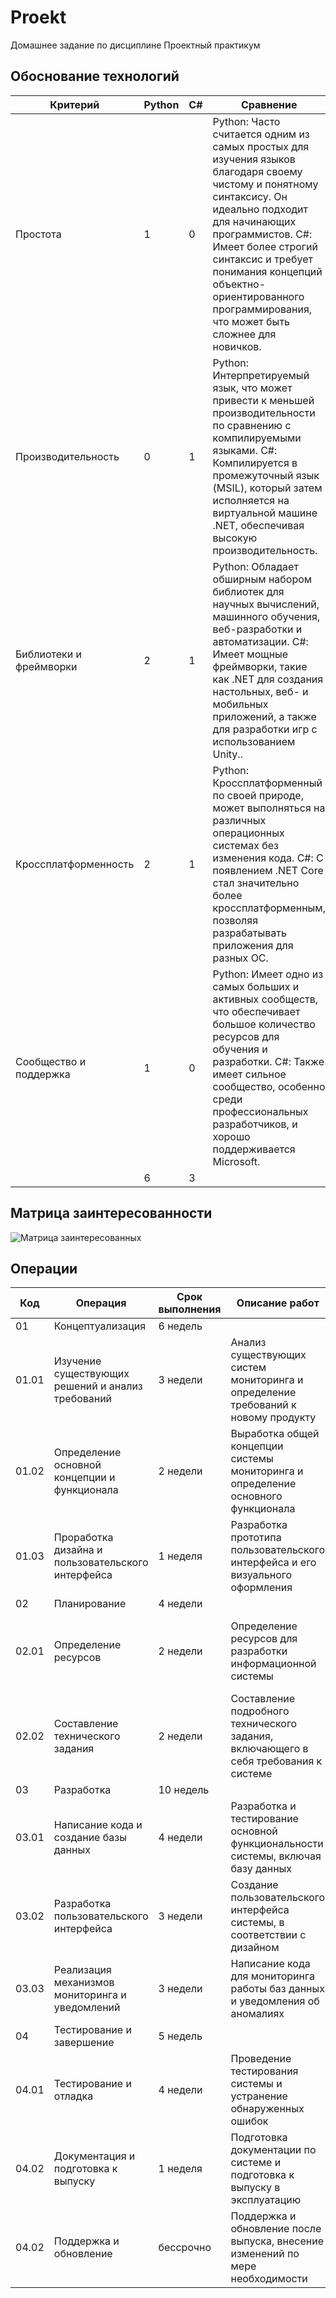 # Proekt
Домашнее задание по дисциплине Проектный практикум

## Обоснование технологий

| Критерий                                | Python | C# | Сравнение                                                                                                                                       |
|-----------------------------------------|--------|----|-------------------------------------------------------------------------------------------------------------------------------------------------|
| Простота                                |   1    |  0 | Python: Часто считается одним из самых простых для изучения языков благодаря своему чистому и понятному синтаксису. Он идеально подходит для начинающих программистов. C#: Имеет более строгий синтаксис и требует понимания концепций объектно-ориентированного программирования, что может быть сложнее для новичков.|
| Производительность                      |   0    |  1 | Python: Интерпретируемый язык, что может привести к меньшей производительности по сравнению с компилируемыми языками. C#: Компилируется в промежуточный язык (MSIL), который затем исполняется на виртуальной машине .NET, обеспечивая высокую производительность.|
| Библиотеки и фреймворки                 |   2    |  1 | Python: Обладает обширным набором библиотек для научных вычислений, машинного обучения, веб-разработки и автоматизации. C#: Имеет мощные фреймворки, такие как .NET для создания настольных, веб- и мобильных приложений, а также для разработки игр с использованием Unity..                                |
| Кроссплатформенность                    |   2    |  1 | Python: Кроссплатформенный по своей природе, может выполняться на различных операционных системах без изменения кода. C#: С появлением .NET Core стал значительно более кроссплатформенным, позволяя разрабатывать приложения для разных ОС.                      |
| Сообщество и поддержка                  |   1    |  0 | Python: Имеет одно из самых больших и активных сообществ, что обеспечивает большое количество ресурсов для обучения и разработки. C#: Также имеет сильное сообщество, особенно среди профессиональных разработчиков, и хорошо поддерживается Microsoft.                                   |
|  |    6   |  3 | |

## Матрица заинтересованности

![Матрица заинтересованных](https://github.com/ArsapsBlue/Proekt/assets/63094630/ea893ab7-7884-4952-b15a-b03ed0ee563e)


<h2>Операции</h2>

| Код | Операция                                          | Срок выполнения | Описание работ                                                              | Артефакт  |
|-----|---------------------------------------------------|---------|-------------------------------------------------------------------------------------|---|
|01   | Концептуализация                                  |6 недель |                                                                                     | |
|01.01| Изучение существующих решений и анализ требований |3 недели | Анализ существующих систем мониторинга и определение требований к новому продукту   | Список существующих решений конкурентов и требований |
|01.02| Определение основной концепции и функционала      |2 недели | Выработка общей концепции системы мониторинга и определение основного функционала   | Концепция и Список необходимых функций |
|01.03| Проработка дизайна и пользовательского интерфейса |1 неделя | Разработка прототипа пользовательского интерфейса и его визуального оформления      | Прототип интерфейса|
|02   | Планирование                                      |4 недели |                                                                                     | |
|02.01| Определение ресурсов                              |2 недели | Определение ресурсов для разработки информационной системы                          | Список необходимых материальных и человеческих ресурсов|
|02.02| Составление технического задания                  |2 недели | Составление подробного технического задания, включающего в себя требования к системе| Готовое техническое задание|
|03   | Разработка                                        |10 недель|                                                                                     | |
|03.01| Написание кода и создание базы данных             |4 недели | Разработка и тестирование основной функциональности системы, включая базу данных    | База данных |
|03.02| Разработка пользовательского интерфейса           |3 недели | Создание пользовательского интерфейса системы, в соответствии с дизайном            | Готовый интерфес|
|03.03| Реализация механизмов мониторинга и уведомлений   |3 недели | Написание кода для мониторинга работы баз данных и уведомления об аномалиях         | Код |
|04   | Тестирование и завершение                         |5 недель |                                                                                     | |
|04.01| Тестирование и отладка                            |4 недели | Проведение тестирования системы и устранение обнаруженных ошибок                    | Код |
|04.02| Документация и подготовка к выпуску               |1 неделя | Подготовка документации по системе и подготовка к выпуску в эксплуатацию            | Докуметы|
|04.02| Поддержка и обновление                            |бессрочно| Поддержка и обновление  после  выпуска, внесение изменений по мере необходимости    | Отчет об отзывах пользователей |
